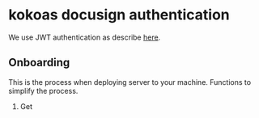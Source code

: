 # kokoas docusign authentication

We use JWT authentication as describe [here](https://developers.docusign.com/platform/auth/jwt/jwt-get-token/).

## Onboarding

This is the process when deploying server to your machine. Functions to simplify the process.

1. Get